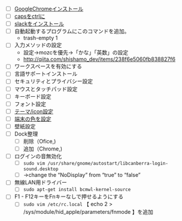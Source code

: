 
- [ ] [GoogleChromeインストール](https://www.google.co.jp/chrome/browser/desktop/index.html)
- [ ] [capsをctrlに](http://masaoo.blogspot.jp/2015/01/ubuntu-1404-lts-caps-lock-ctrl.html)
- [ ] [slackをインストール](https://slack.com/downloads)
- [ ] 自動起動するプログラムにこのコマンドを追加。
    - trash-empty 1
- [ ] 入力メソッドの設定
    - 設定->mozcを優先->「かな」「英数」の設定
    - http://qiita.com/shishamo_dev/items/238f6e5060fb838827f6
- [ ] ワークスペースを有効にする
- [ ] 言語サポートインストール
- [ ] セキュリティとプライバシー設定
- [ ] マウスとタッチパッド設定
- [ ] キーボード設定
- [ ] フォント設定
- [ ] [テーマ/icon設定](http://ubuntuapps.blog67.fc2.com/blog-entry-729.html)
- [ ] [端末の色を設定](https://github.com/Anthony25/gnome-terminal-colors-solarized)
- [ ] 壁紙設定
- [ ] Dock整理
    - [ ] 削除（Ofice,)
    - [ ] 追加（Chrome,)
- [ ] ログインの音無効化
    - [ ] ```sudo vim /usr/share/gnome/autostart/libcanberra-login-sound.desktop```
    - [ ] ->change the “NoDisplay” from “true” to “false”
- [ ] 無線LAN用ドライバー
    - [ ] ```sudo apt-get install bcmwl-kernel-source```
- [ ] F1 - F12キーをFnキーなしで押せるようにする
    - [ ] ```sudo vim /etc/rc.local```
      【 echo 2 > /sys/module/hid_apple/parameters/fnmode 】を追加
